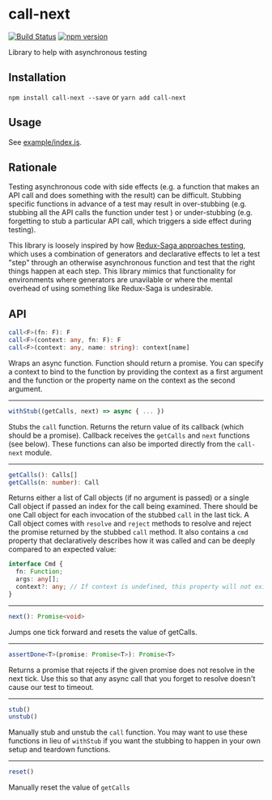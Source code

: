 call-next
=========
[![Build Status](https://travis-ci.org/esperco/call-next.svg?branch=master)](https://travis-ci.org/esperco/call-next)
[![npm version](https://badge.fury.io/js/call-next.svg)](https://badge.fury.io/js/call-next)

Library to help with asynchronous testing

Installation
------------
`npm install call-next --save` or `yarn add call-next`

Usage
-----
See [example/index.js](/example/index.js).

Rationale
---------
Testing asynchronous code with side effects (e.g. a function that makes an API
call and does something with the result) can be difficult. Stubbing specific
functions in advance of a test may result in over-stubbing (e.g. stubbing all
the API calls the function under test ) or under-stubbing (e.g. forgetting to
stub a particular API call, which triggers a side effect during testing).

This library is loosely inspired by how
[Redux-Saga approaches testing](https://redux-saga.js.org/docs/advanced/Testing.html),
which uses a combination of generators and declarative effects to let a test
"step" through an otherwise asynchronous function and test that the right
things happen at each step. This library mimics that functionality for
environments where generators are unavilable or where the mental overhead of
using something like Redux-Saga is undesirable.

API
---

```ts
call<F>(fn: F): F
call<F>(context: any, fn: F): F
call<F>(context: any, name: string): context[name]
```
Wraps an async function.
Function should return a promise. You can specify a context to bind to the
function by providing the context as a first argument and the function or
the property name on the context as the second argument.

---

```ts
withStub((getCalls, next) => async { ... })
```
Stubs the `call` function.
Returns the return value of its callback (which should be a promise).
Callback receives the `getCalls` and `next` functions (see below). These
functions can also be imported directly from the `call-next` module.

---

```ts
getCalls(): Calls[]
getCalls(n: number): Call
```
Returns either a list of Call objects
(if no argument is passed) or a single Call object if passed an index for the
call being examined. There should be one Call object for each invocation
of the stubbed `call` in the last tick. A Call object comes with `resolve` and
`reject` methods to resolve and reject the promise returned by the stubbed
`call` method. It also contains a `cmd` property that declaratively describes
how it was called and can be deeply compared to an expected value:

```ts
interface Cmd {
  fn: Function;
  args: any[];
  context?: any; // If context is undefined, this property will not exist
}
```

---

```ts
next(): Promise<void>
```
Jumps one tick forward and resets the value of getCalls.

---

```ts
assertDone<T>(promise: Promise<T>): Promise<T>
```
Returns a promise that
rejects if the given promise does not resolve in the next tick. Use this
so that any async call that you forget to resolve doesn't cause our test
to timeout.

---

```ts
stub()
unstub()
```
Manually stub and unstub the `call` function. You may want to
use these functions in lieu of `withStub` if you want the stubbing to happen
in your own setup and teardown functions.

---

```ts
reset()
```
Manually reset the value of `getCalls`
